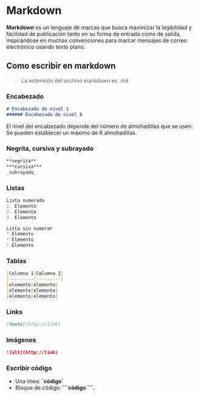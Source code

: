 # **Markdown** 

**Markdown** es un lenguaje de marcas que busca maximizar la legibilidad y facilidad de publicación tanto en su forma de entrada como de salida, inspirándose en muchas convenciones para marcar mensajes de correo electrónico usando texto plano. 

## Como escribir en markdown 
> La extensión del archivo markdown es .md 
### Encabezado 
```markdown
# Encabezado de nivel 1 
###### Encabezado de nivel 6
``` 
El nivel del encabezado depende del número de almohadillas que se usen. Se pueden establecer un máximo de 6 almohadillas.  

### Negrita, cursiva y subrayado
```markdown
**negrita**
***cursiva***
_subrayado_
``` 

### Listas 
```markdown 
Lista numerada 
1. Elemento 
2. Elemento 
3. Elemento 

Lista sin numerar 
* Elemento 
* Elemento 
* Elemento 
```

### Tablas 
```markdown 
|Columna 1|Columna 2|
|---------|---------|
|elemento|elemento|
|elemento|elemento|
|elemento|elemento|
```

### Links 

```markdown 
[texto](http://link)
```

### Imágenes 
```markdown
![alt](http://link)
```

### Escribir código 

* Una línea: **\`código\`**
* Bloque de código: **\```código \```.** 


